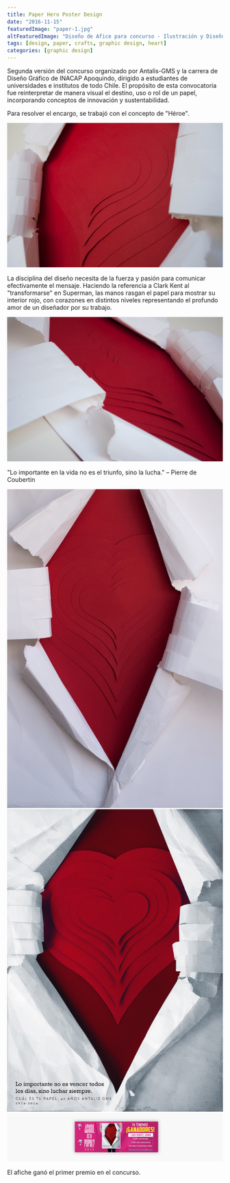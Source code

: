 ```yaml
---
title: Paper Hero Poster Design
date: "2016-11-15"
featuredImage: "paper-1.jpg"
altFeaturedImage: "Diseño de Afice para concurso - Ilustración y Diseño - Giu Magnani Diseñador e Ilustrador de Treviglio - Bergamo, Italia (Italy)"
tags: [design, paper, crafts, graphic design, heart]
categories: [graphic design]
---
```


Segunda versión del concurso organizado por Antalis-GMS y la carrera de Diseño Gráfico de INACAP Apoquindo, dirigido a estudiantes de universidades e institutos de todo Chile. El propósito de esta convocatoria fue reinterpretar de manera visual el destino, uso o rol de un papel, incorporando conceptos de innovación y sustentabilidad.

Para resolver el encargo, se trabajó con el concepto de "Héroe".

![Paper Hero - 1](paper-1.jpg)

La disciplina del diseño necesita de la fuerza y pasión para comunicar efectivamente el mensaje. Haciendo la referencia a Clark Kent al "transformarse" en Superman, las manos rasgan el papel para mostrar su interior rojo, con corazones en distintos niveles representando el profundo amor de un diseñador por su trabajo.

![Paper Hero - 2](paper-2.jpg)

"Lo importante en la vida no es el triunfo, sino la lucha."
– Pierre de Coubertin


![Paper Hero - 3](paper-3.jpg)
![Paper Hero - 4](paper-4.jpg)
![Paper Hero - 5](paper-5.png)

El afiche ganó el primer premio en el concurso.
